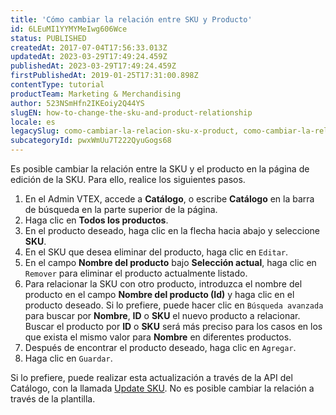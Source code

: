 ```yaml
---
title: 'Cómo cambiar la relación entre SKU y Producto'
id: 6LEuMI1YYMYMeIwg606Wce
status: PUBLISHED
createdAt: 2017-07-04T17:56:33.013Z
updatedAt: 2023-03-29T17:49:24.459Z
publishedAt: 2023-03-29T17:49:24.459Z
firstPublishedAt: 2019-01-25T17:31:00.898Z
contentType: tutorial
productTeam: Marketing & Merchandising
author: 523NSmHfn2IKEoiy2Q44YS
slugEN: how-to-change-the-sku-and-product-relationship
locale: es
legacySlug: como-cambiar-la-relacion-sku-x-product, como-cambiar-la-relacion-entre-sku-y-producto
subcategoryId: pwxWmUu7T222QyuGogs68
---
```


Es posible cambiar la relación entre la SKU y el producto en la página de edición de la SKU. Para ello, realice los siguientes pasos.

1. En el Admin VTEX, accede a __Catálogo__, o escribe __Catálogo__ en la barra de búsqueda en la parte superior de la página.
2. Haga clic en **Todos los productos**.
3. En el producto deseado, haga clic en la flecha hacia abajo <i class="fas fa-angle-down"></i> y seleccione __SKU__.
4. En el SKU que desea eliminar del producto, haga clic en `Editar`.
5. En el campo **Nombre del producto** bajo **Selección actual**, haga clic en `Remover` para eliminar el producto actualmente listado.
6. Para relacionar la SKU con otro producto, introduzca el nombre del producto en el campo **Nombre del producto (Id)** y haga clic en el producto deseado. Si lo prefiere, puede hacer clic en `Búsqueda avanzada` para buscar por __Nombre__, __ID__ o __SKU__ el nuevo producto a relacionar. Buscar el producto por __ID__ o __SKU__ será más preciso para los casos en los que exista el mismo valor para __Nombre__ en diferentes productos.
7. Después de encontrar el producto deseado, haga clic en `Agregar`.
8. Haga clic en `Guardar`.

Si lo prefiere, puede realizar esta actualización a través de la API del Catálogo, con la llamada [Update SKU](https://developers.vtex.com/vtex-rest-api/reference/catalog-api-put-sku). No es posible cambiar la relación a través de la plantilla.
